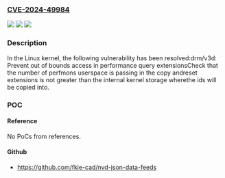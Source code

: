 ### [CVE-2024-49984](https://cve.mitre.org/cgi-bin/cvename.cgi?name=CVE-2024-49984)
![](https://img.shields.io/static/v1?label=Product&message=Linux&color=blue)
![](https://img.shields.io/static/v1?label=Version&message=bae7cb5d6800%3C%2073ad583bd493%20&color=brighgreen)
![](https://img.shields.io/static/v1?label=Vulnerability&message=n%2Fa&color=brighgreen)

### Description

In the Linux kernel, the following vulnerability has been resolved:drm/v3d: Prevent out of bounds access in performance query extensionsCheck that the number of perfmons userspace is passing in the copy andreset extensions is not greater than the internal kernel storage wherethe ids will be copied into.

### POC

#### Reference
No PoCs from references.

#### Github
- https://github.com/fkie-cad/nvd-json-data-feeds

